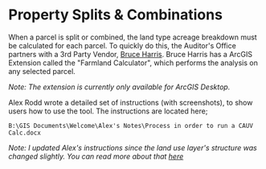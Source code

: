 # Property Splits & Combinations

When a parcel is split or combined, the land type acreage breakdown must be calculated for each parcel. To quickly do this, the Auditor's Office partners with a 3rd Party Vendor, [Bruce Harris](http://www.bruceharris.com/). Bruce Harris has a ArcGIS Extension called the "Farmland Calculator", which performs the analysis on any selected parcel.

*Note: The extension is currently only available for ArcGIS Desktop.*

Alex Rodd wrote a detailed set of instructions (with screenshots), to show users how to use the tool. The instructions are located here;
```
B:\GIS Documents\Welcome\Alex's Notes\Process in order to run a CAUV Calc.docx
```

*Note: I updated Alex's instructions since the land use layer's structure was changed slightly. You can read more about that [here](./06_Land_Use.md)*
